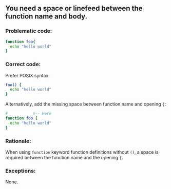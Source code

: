 ## You need a space or linefeed between the function name and body.

### Problematic code:

```sh
function foo{
  echo "hello world"
}
```

### Correct code:

Prefer POSIX syntax:
```sh
foo() {
  echo "hello world"
}
```

Alternatively, add the missing space between function name and opening `{`:
```sh
#           v-- Here
function foo {
  echo "hello world"
}
```
### Rationale:

When using `function` keyword function definitions without `()`, a space is required between the function name and the opening `{`.

### Exceptions:

None.